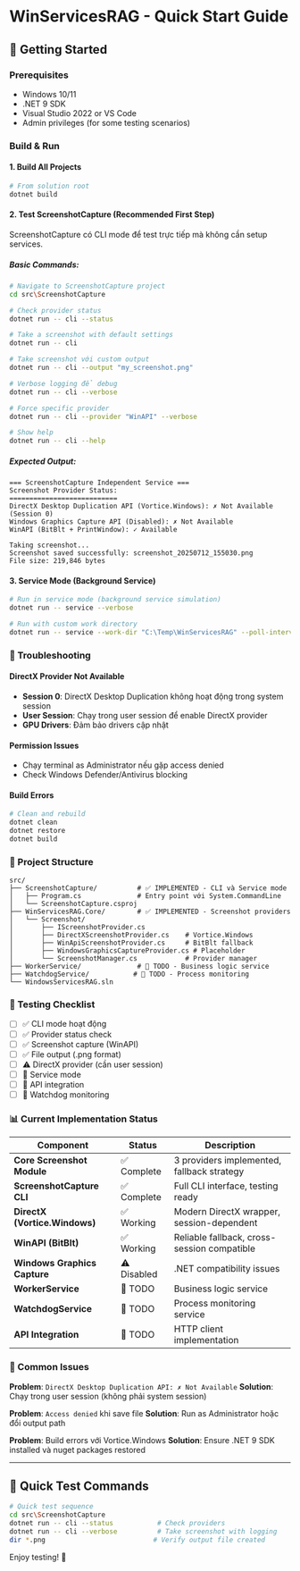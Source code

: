 # WinServicesRAG - Quick Start Guide

## 🚀 Getting Started

### Prerequisites
- Windows 10/11
- .NET 9 SDK
- Visual Studio 2022 or VS Code
- Admin privileges (for some testing scenarios)

### Build & Run

#### 1. Build All Projects
```bash
# From solution root
dotnet build
```

#### 2. Test ScreenshotCapture (Recommended First Step)

ScreenshotCapture có CLI mode để test trực tiếp mà không cần setup services.

##### Basic Commands:

```bash
# Navigate to ScreenshotCapture project
cd src\ScreenshotCapture

# Check provider status
dotnet run -- cli --status

# Take a screenshot with default settings
dotnet run -- cli

# Take screenshot với custom output
dotnet run -- cli --output "my_screenshot.png"

# Verbose logging để debug
dotnet run -- cli --verbose

# Force specific provider
dotnet run -- cli --provider "WinAPI" --verbose

# Show help
dotnet run -- cli --help
```

##### Expected Output:
```
=== ScreenshotCapture Independent Service ===
Screenshot Provider Status:
===========================
DirectX Desktop Duplication API (Vortice.Windows): ✗ Not Available (Session 0)
Windows Graphics Capture API (Disabled): ✗ Not Available  
WinAPI (BitBlt + PrintWindow): ✓ Available

Taking screenshot...
Screenshot saved successfully: screenshot_20250712_155030.png
File size: 219,846 bytes
```

#### 3. Service Mode (Background Service)

```bash
# Run in service mode (background service simulation)
dotnet run -- service --verbose

# Run with custom work directory
dotnet run -- service --work-dir "C:\Temp\WinServicesRAG" --poll-interval 10
```

### 🔧 Troubleshooting

#### DirectX Provider Not Available
- **Session 0**: DirectX Desktop Duplication không hoạt động trong system session
- **User Session**: Chạy trong user session để enable DirectX provider
- **GPU Drivers**: Đảm bảo drivers cập nhật

#### Permission Issues
- Chạy terminal as Administrator nếu gặp access denied
- Check Windows Defender/Antivirus blocking

#### Build Errors
```bash
# Clean and rebuild
dotnet clean
dotnet restore
dotnet build
```

### 📁 Project Structure

```
src/
├── ScreenshotCapture/          # ✅ IMPLEMENTED - CLI và Service mode
│   ├── Program.cs              # Entry point với System.CommandLine
│   └── ScreenshotCapture.csproj
├── WinServicesRAG.Core/        # ✅ IMPLEMENTED - Screenshot providers
│   └── Screenshot/
│       ├── IScreenshotProvider.cs
│       ├── DirectXScreenshotProvider.cs    # Vortice.Windows
│       ├── WinApiScreenshotProvider.cs     # BitBlt fallback
│       ├── WindowsGraphicsCaptureProvider.cs # Placeholder
│       └── ScreenshotManager.cs            # Provider manager
├── WorkerService/              # 🚧 TODO - Business logic service
├── WatchdogService/           # 🚧 TODO - Process monitoring
└── WindowsServicesRAG.sln
```

### 🧪 Testing Checklist

- [ ] ✅ CLI mode hoạt động
- [ ] ✅ Provider status check
- [ ] ✅ Screenshot capture (WinAPI)
- [ ] ✅ File output (.png format)
- [ ] ⚠️ DirectX provider (cần user session)
- [ ] 🚧 Service mode
- [ ] 🚧 API integration
- [ ] 🚧 Watchdog monitoring

### 📊 Current Implementation Status

| Component | Status | Description |
|-----------|--------|-------------|
| **Core Screenshot Module** | ✅ Complete | 3 providers implemented, fallback strategy |
| **ScreenshotCapture CLI** | ✅ Complete | Full CLI interface, testing ready |
| **DirectX (Vortice.Windows)** | ✅ Working | Modern DirectX wrapper, session-dependent |
| **WinAPI (BitBlt)** | ✅ Working | Reliable fallback, cross-session compatible |
| **Windows Graphics Capture** | ⚠️ Disabled | .NET compatibility issues |
| **WorkerService** | 🚧 TODO | Business logic service |
| **WatchdogService** | 🚧 TODO | Process monitoring service |
| **API Integration** | 🚧 TODO | HTTP client implementation |


### 🐛 Common Issues

**Problem**: `DirectX Desktop Duplication API: ✗ Not Available`
**Solution**: Chạy trong user session (không phải system session)

**Problem**: `Access denied` khi save file
**Solution**: Run as Administrator hoặc đổi output path

**Problem**: Build errors với Vortice.Windows
**Solution**: Ensure .NET 9 SDK installed và nuget packages restored

---

## 🎯 Quick Test Commands

```bash
# Quick test sequence
cd src\ScreenshotCapture
dotnet run -- cli --status           # Check providers
dotnet run -- cli --verbose          # Take screenshot with logging
dir *.png                           # Verify output file created
```

Enjoy testing! 🚀
